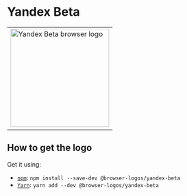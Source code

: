 Yandex Beta
===========

<!-- markdownlint-disable line-length no-inline-html -->
<table>
    <tr height=240>
        <td>
            <a href="https://github.com/alrra/browser-logos/tree/8fab53c2544fe45642f4b330f21c426a07c63367/src/yandex-beta">
                <img width=230 src="https://raw.githubusercontent.com/alrra/browser-logos/8fab53c2544fe45642f4b330f21c426a07c63367/src/yandex-beta/yandex-beta_512x512.png" alt="Yandex Beta browser logo">
            </a>
        </td>
    </tr>
</table>
<!-- markdownlint-enable line-length no-inline-html -->

How to get the logo
-------------------

Get it using:

* [`npm`][npm]: `npm install --save-dev @browser-logos/yandex-beta`
* [`Yarn`][yarn]: `yarn add --dev @browser-logos/yandex-beta`

<!-- Link labels: -->

[npm]: https://www.npmjs.com/
[yarn]: https://yarnpkg.com/
